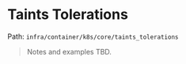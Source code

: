 # Taints Tolerations

Path: `infra/container/k8s/core/taints_tolerations`

> Notes and examples TBD.
